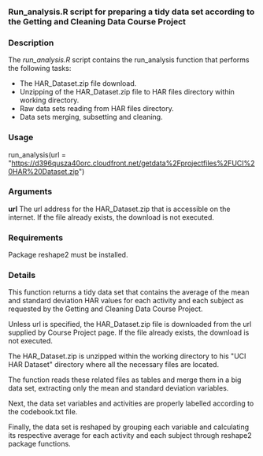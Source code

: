 ### Run_analysis.R script for preparing a tidy data set according to the Getting and Cleaning Data Course Project


### Description

The *run_analysis.R* script contains the run_analysis function that performs the following tasks:

* The HAR_Dataset.zip file download.
* Unzipping of the HAR_Dataset.zip file to HAR files directory within working directory.
* Raw data sets reading from HAR files directory.
* Data sets merging, subsetting and cleaning.

### Usage

run_analysis(url = "https://d396qusza40orc.cloudfront.net/getdata%2Fprojectfiles%2FUCI%20HAR%20Dataset.zip")

### Arguments

**url**	  The url address for the HAR_Dataset.zip that is accessible on the internet. If the file already exists, the download is not executed.

### Requirements

Package reshape2 must be installed.

### Details

This function returns a tidy data set that contains the average of the mean and standard deviation HAR values for each activity and each subject as requested by the Getting and Cleaning Data Course Project.

Unless url is specified, the HAR_Dataset.zip file is downloaded from the url supplied by Course Project page. If the file already exists, the download is not executed.

The HAR_Dataset.zip is unzipped within the working directory to his "UCI HAR Dataset" directory where all the necessary files are located.

The function reads these related files as tables and merge them in a big data set, extracting only the mean and standard deviation variables.

Next, the data set variables and activities are properly labelled according to the codebook.txt file.

Finally, the data set is reshaped by grouping each variable and calculating its respective average for each activity and each subject through reshape2 package functions.
